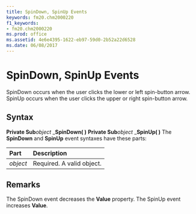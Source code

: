 ```yaml
---
title: SpinDown, SpinUp Events
keywords: fm20.chm2000220
f1_keywords:
- fm20.chm2000220
ms.prod: office
ms.assetid: 4e6e4395-1622-eb97-59d0-2b52a22d6528
ms.date: 06/08/2017
---
```



# SpinDown, SpinUp Events



SpinDown occurs when the user clicks the lower or left spin-button arrow. SpinUp occurs when the user clicks the upper or right spin-button arrow.

## Syntax

**Private Sub**_object_ _**SpinDown( )**
 **Private Sub**_object_ _**SpinUp( )**
The  **SpinDown** and **SpinUp** event syntaxes have these parts:


|Part|Description|
|:-----|:-----|
| _object_|Required. A valid object.|

## Remarks

The SpinDown event decreases the  **Value** property. The SpinUp event increases **Value**.

